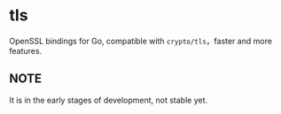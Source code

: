 tls
======
OpenSSL bindings for Go, compatible with `crypto/tls`，faster and more features.

## NOTE
It is in the early stages of development, not stable yet.
